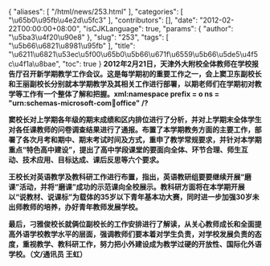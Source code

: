 {
    "aliases": [
        "/html/news/253.html"
    ],
    "categories": [
        "\u65b0\u95fb\u4e2d\u5fc3"
    ],
    "contributors": [],
    "date": "2012-02-22T00:00:00+08:00",
    "isCJKLanguage": true,
    "params": {
        "author": "\u5ba3\u4f20\u90e8"
    },
    "slug": "253",
    "tags": [
        "\u5b66\u6821\u8981\u95fb"
    ],
    "title": "\u6211\u6821\u53ec\u5f00\u65b0\u5b66\u671f\u6559\u5b66\u5de5\u4f5c\u4f1a\u8bae",
    "toc": true
}
**2012年2月21日，天津外大附校全体教师在学校报告厅召开新学期教学工作会议。这是每学期初的重要工作之一，会上窦卫东副校长和王丽副校长分别就本学期教学及其相关工作进行部署，以期老师们在学期初对教学等工作有一个整体了解和把握。xml:namespace prefix = o ns = "urn:schemas-microsoft-com:office:office" /?**

**窦校长对上学期各年级的期末成绩和区内排位进行了分析，并对上学期末全体学生对各任课教师的问卷调查结果进行了通报。布置了本学期教务方面的主要工作，部署了各次月考和期中、期末考试时间及方式，重申了教学常规要求，并针对本学期重点“特色高中建设”，提出了高中学段课堂的要面向全体、环节合理、师生互动、技术应用、目标达成、课后反思等六个要求。**

**王校长对英语教学及教科研工作进行布置，指出，英语教研组要要继续开展“磨课”活动，并将“磨课”成功的示范课向全校展示。教科研方面将在本学期开展以“说教材、说课标”为载体的35岁以下青年基本功大赛，同时进一步加强30岁未出师教师的培养，办好青年教师发展学校。**

**最后，刁雅俊校长就俩位副校长的工作安排进行了解读，从关心教师成长和全面提高外语学校教学水平的层面，强调教师们要本着对学生负责，对学校发展负责的态度，重视教学、教科研工作，努力把小外建设成为教学过硬的开放性、国际化外语学校。（文/通讯员 王虹）**